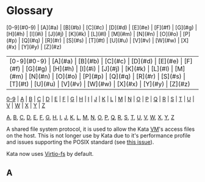 # Glossary

<div>
[0-9](#0-9) |
[A](#a) | [B](#b) | [C](#c) | [D](#d) | [E](#e) | [F](#f) | [G](#g) |
[H](#h) | [I](#i) | [J](#j) | [K](#k) | [L](#l) | [M](#m) | [N](#n) |
[O](#o) | [P](#p) | [Q](#q) | [R](#r) | [S](#s) | [T](#t) | [U](#u) |
[V](#v) | [W](#w) | [X](#x) | [Y](#y) | [Z](#z) 
</div>

<table style="width: 100%">
<tr style="width: 100%">
<td style="width: 100%">
[0-9](#0-9) |
[A](#a) | [B](#b) | [C](#c) | [D](#d) | [E](#e) | [F](#f) | [G](#g) |
[H](#h) | [I](#i) | [J](#j) | [K](#k) | [L](#l) | [M](#m) | [N](#n) |
[O](#o) | [P](#p) | [Q](#q) | [R](#r) | [S](#s) | [T](#t) | [U](#u) |
[V](#v) | [W](#w) | [X](#x) | [Y](#y) | [Z](#z)
</td>
</tr>
</table>


[0-9](#0-9) |
[A](#a) | [B](#b) | [C](#c) | [D](#d) | [E](#e) | [F](#f) | [G](#g) |
[H](#h) | [I](#i) | [J](#j) | [K](#k) | [L](#l) | [M](#m) | [N](#n) |
[O](#o) | [P](#p) | [Q](#q) | [R](#r) | [S](#s) | [T](#t) | [U](#u) |
[V](#v) | [W](#w) | [X](#x) | [Y](#y) | [Z](#z)

[A](#a), [B](#b), [C](#c), [D](#d), [E](#e), [F](#f), [G](#g),
[H](#h), [I](#i), [J](#j), [K](#k), [L](#l), [M](#m), [N](#n),
[O](#o), [P](#p), [Q](#q), [R](#r), [S](#s), [T](#t), [U](#u),
[V](#v), [W](#w), [X](#x), [Y](#y), [Z](#z)

A shared file system protocol, it is used to allow the Kata
[VM](#vm)'s access files on the host. This is not longer use by Kata
due to it's performance profile and issues supporting the POSIX
standard (see [this issue](https://github.com/kata-containers/kata-containers/issues/3380#issuecomment-1010861004)).

Kata now uses [Virtio-fs](#virtio-fs) by default.

## A
